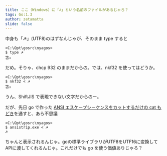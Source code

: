 ```yaml
---
title: ここ（Windows）に「☭」という名前のファイルがあるじゃろ？
tags: Go:1.3
author: zetamatta
slide: false
---
```

中身も「☭」(UTF8)のはずなんじゃが、そのまま type すると

```
<C:\Opt\gosrc\nyagos>
$ type ☭
笘ｭ
```

だめ。そりゃ、chcp 932 のままだからの。では、nkf32 を使ってはどうか。

```
<C:\Opt\gosrc\nyagos>
$ nkf32 < ☭
笘ｭ
```

うん、ShiftJIS で表現できない文字だからのー。

だが、先日 go で作った [ANSI エスケープシーケンスをカットするだけの cat もどき](http://qiita.com/zetamatta/items/a3f421297970468c3dd9)を通すと、あら不思議

```
<C:\Opt\gosrc\nyagos>
$ ansistrip.exe < ☭
☭
```

ちゃんと表示されるんじゃ。goの標準ライブラリがUTF8をUTF16に変換してAPIに渡してくれるんじゃ。これだけでも go を使う価値ありじゃろ？

